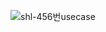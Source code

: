 ![shl-456번usecase](https://github.com/user-attachments/assets/857f1e82-0013-40af-812f-e76b3a826663)
